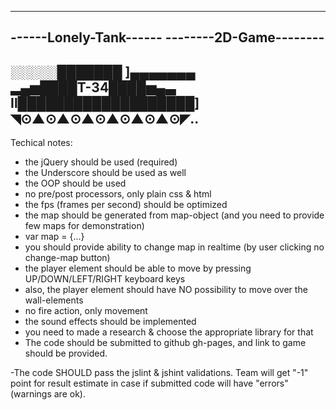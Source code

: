   -----------------------
  ------Lonely-Tank------
  --------2D-Game--------
  -----------------------
  

  ░░░░░███████ ]▄▄▄▄▄▄▄ 
  ▂▄▅████Т-34████▅▄▃      
  Il███████████████████]   
  ◥⊙▲⊙▲⊙▲⊙▲⊙▲⊙▲⊙◤..  
  ----------------------
  
Techical notes:

- the jQuery should be used (required)
- the Underscore should be used as well
- the OOP should be used
- no pre/post processors, only plain css & html
- the fps (frames per second) should be optimized
- the map should be generated from map-object (and you need to provide few maps for demonstration)
- var map = {...}
- you should provide ability to change map in realtime (by user clicking no change-map button)
- the player element should be able to move by pressing UP/DOWN/LEFT/RIGHT keyboard keys
- also, the player element should have NO possibility to move over the wall-elements
- no fire action, only movement
- the sound effects should be implemented
- you need to made a research & choose the appropriate library for that
- The code should be submitted to github gh-pages, and link to game should be provided.

-The code SHOULD pass the jslint & jshint validations. Team will get "-1" point for result estimate in case if submitted code will have "errors" (warnings are ok).
